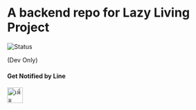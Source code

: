 # A backend repo for Lazy Living Project
![Status](https://drone.nuttapat.me/api/badges/layzliving/backend/status.svg)

(Dev Only)
#### Get Notified by Line
<a href="https://line.me/R/ti/p/%40hew4053s"><img height="36" border="0" alt="เพิ่มเพื่อน" src="https://scdn.line-apps.com/n/line_add_friends/btn/en.png"></a>
